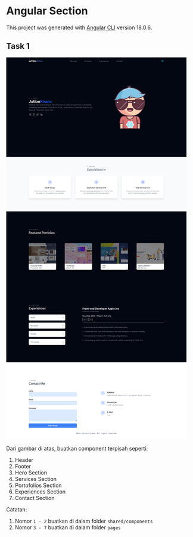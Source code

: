 # Angular Section

This project was generated with [Angular CLI](https://github.com/angular/angular-cli) version 18.0.6.

## Task 1

![Web Template](web-template-min.png)

Dari gambar di atas, buatkan component terpisah seperti:

1. Header
2. Footer
3. Hero Section
4. Services Section
5. Portofolios Section
6. Experiences Section
7. Contact Section

Catatan:

1. Nomor `1 - 2` buatkan di dalam folder `shared/components`
2. Nomor `3 - 7` buatkan di dalam folder `pages`
